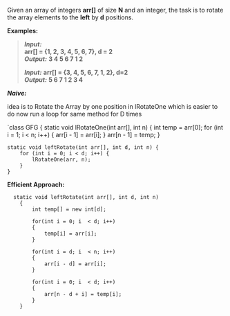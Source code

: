 Given an array of integers ****arr[]**** of size ****N**** and an integer, the task is to rotate the array elements to the ****left**** by ****d**** positions.

****Examples:****  

> _****Input:****_   
> __arr[] = {1, 2, 3, 4, 5, 6, 7}, d = 2__  
> _****Output:****_ __3 4 5 6 7 1 2__
> 
> _****Input:****_ __arr[] = {3, 4, 5, 6, 7, 1, 2}, d=2__  
> _****Output:****_ __5 6 7 1 2 3 4__

_****Naive:****_

idea is to Rotate the Array by one position in lRotateOne which is easier to do
now run a loop for same method for D times

`class GFG {
    static void lRotateOne(int arr[], int n) {
        int temp = arr[0];
        for (int i = 1; i < n; i++) {
            arr[i - 1] = arr[i];
        }
        arr[n - 1] = temp;
    }

    static void leftRotate(int arr[], int d, int n) {
        for (int i = 0; i < d; i++) {
            lRotateOne(arr, n);
        }
    }
     
****Efficient Approach:****

```
  static void leftRotate(int arr[], int d, int n)
    {
    	int temp[] = new int[d];

    	for(int i = 0; i  < d; i++)
    	{
    		temp[i] = arr[i];
    	}

    	for(int i = d; i  < n; i++)
    	{
    		arr[i - d] = arr[i];
    	}

    	for(int i = 0; i  < d; i++)
    	{
    		arr[n - d + i] = temp[i];
    	}	
    }
```